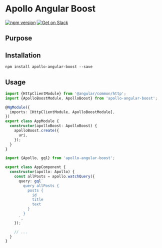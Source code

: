 # Apollo Angular Boost

[![npm version](https://badge.fury.io/js/apollo-angular-boost.svg)](https://badge.fury.io/js/apollo-angular-boost)
[![Get on Slack](https://img.shields.io/badge/slack-join-orange.svg)](http://www.apollodata.com/#slack)

## Purpose

## Installation

`npm install apollo-angular-boost --save`

## Usage

```ts
import {HttpClientModule} from '@angular/common/http';
import {ApolloBoostModule, ApolloBoost} from 'apollo-angular-boost';

@NgModule({
  imports: [HttpClientModule, ApolloBoostModule],
})
export class AppModule {
  constructor(apolloBoost: ApolloBoost) {
    apolloBoost.create({
      uri,
    });
  }
}
```

```ts
import {Apollo, gql} from 'apollo-angular-boost';

export class AppComponent {
  constructor(apollo: Apollo) {
    const allPosts = apollo.watchQuery({
      query: gql`
        query allPosts {
          posts {
            id
            title
            text
          }
        }
      `,
    });

    // ...
  }
}
```
